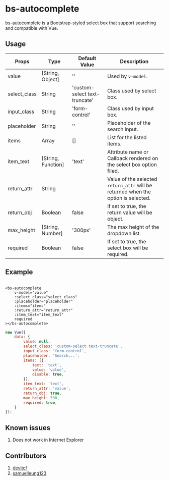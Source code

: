 # bs-autocomplete

bs-autocomplete is a Bootstrap-styled select box that support searching and compatible with Vue.

## Usage

Props         | Type               | Default Value                  | Description
------------- | ------------------ | ------------------------------ | -----------
value         | [String, Object]   | ''                             | Used by `v-model`.
select_class  | String             | 'custom-select text-truncate'  | Class used by select box.
input_class   | String             | 'form-control'                 | Class used by input box.
placeholder   | String             | ''                             | Placeholder of the search input.
items         | Array              | []                             | List for the listed items.
item_text     | [String, Function] | 'text'                         | Attribute name or Callback rendered on the select box option filed.
return_attr   | String             |                                | Value of the selected `return_attr` will be returned when the option is selected.
return_obj    | Boolean            | false                          | If set to true, the return value will be object.
max_height    | [String, Number]   | '300px'                        | The max height of the dropdown list.
required      | Boolean            | false                          | If set to true, the select box will be required.

## Example

```vue

<bs-autocomplete
    v-model="value"
    :select_class="select_class"
    :placeholder="placeholder"
    :items="items"
    :return_attr="return_attr"
    :item_text="item_text"
    required
></bs-autocomplete>
```

```javascript
new Vue({
    data: {
        value: null,
        select_class: 'custom-select text-truncate',
        input_class: 'form-control',
        placeholder: 'Search...',
        items: [{
            text: 'text',
            value: 'value',
            disable: true,
        }],
        item_text: 'text',
        return_attr: 'value',
        return_obj: true,
        max_height: 500,
        required: true,
    }
});
```

## Known issues

1. Does not work in Internet Explorer

## Contributors

1. <a href="https://github.com/devitcf">devitcf</a>
1. <a href="https://github.com/samuelleung123">samuelleung123</a>
